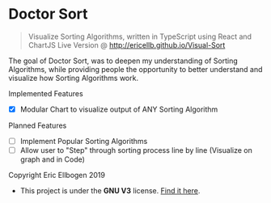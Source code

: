 # Doctor Sort

> Visualize Sorting Algorithms, written in TypeScript using React and ChartJS Live Version @ http://ericellb.github.io/Visual-Sort

The goal of Doctor Sort, was to deepen my understanding of Sorting Algorithms, while providing people the opportunity to better understand and visualize how Sorting Algorithms work.

Implemented Features

- [x] Modular Chart to visualize output of ANY Sorting Algorithm

Planned Features

- [ ] Implement Popular Sorting Algorithms
- [ ] Allow user to "Step" through sorting process line by line (Visualize on graph and in Code)

Copyright Eric Ellbogen 2019

- This project is under the **GNU V3** license. [Find it here](https://github.com/ericellb/Visual-Sort/blob/master/LICENSE).

